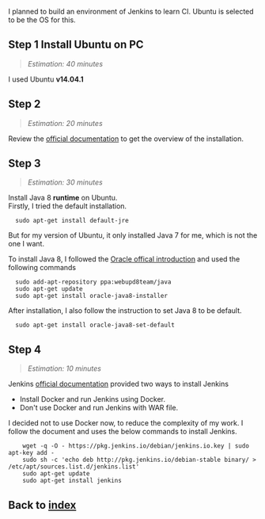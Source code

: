 I planned to build an environment of Jenkins to learn CI.
Ubuntu is selected to be the OS for this.

## Step 1 Install Ubuntu on PC
> _Estimation: 40 minutes_

I used Ubuntu **v14.04.1**

## Step 2
> _Estimation: 20 minutes_

Review the [official documentation](https://jenkins.io/doc/book/installing/) to get the overview of the installation.

## Step 3
> _Estimation: 30 minutes_


Install Java 8 **runtime** on Ubuntu.<br/>
Firstly, I tried the default installation.
```shell
  sudo apt-get install default-jre
```
But for my version of Ubuntu, it only installed Java 7 for me, which is not the one I want.

To install Java 8, I followed the [Oracle offical introduction](http://www.webupd8.org/2012/09/install-oracle-java-8-in-ubuntu-via-ppa.html) and used the following commands
```shell
  sudo add-apt-repository ppa:webupd8team/java
  sudo apt-get update
  sudo apt-get install oracle-java8-installer
```

After installation, I also follow the instruction to set Java 8 to be default.
```shell
  sudo apt-get install oracle-java8-set-default
```

## Step 4
> _Estimation: 10 minutes_

Jenkins [official documentation](https://jenkins.io/doc/book/installing/) provided two ways to install Jenkins
- Install Docker and run Jenkins using Docker.
- Don't use Docker and run Jenkins with WAR file.

I decided not to use Docker now, to reduce the complexity of my work.
I follow the document and uses the below commands to install Jenkins.
```shell
    wget -q -O - https://pkg.jenkins.io/debian/jenkins.io.key | sudo apt-key add -
    sudo sh -c 'echo deb http://pkg.jenkins.io/debian-stable binary/ > /etc/apt/sources.list.d/jenkins.list'
    sudo apt-get update
    sudo apt-get install jenkins
```


## Back to [index](./index.md)
